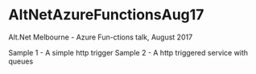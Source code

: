 # AltNetAzureFunctionsAug17
Alt.Net Melbourne - Azure Fun-ctions talk, August 2017

Sample 1 - A simple http trigger
Sample 2 - A http triggered service with queues